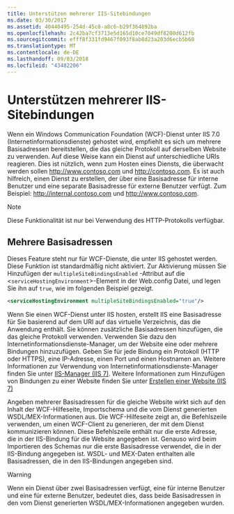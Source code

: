 ```yaml
---
title: Unterstützen mehrerer IIS-Sitebindungen
ms.date: 03/30/2017
ms.assetid: 40440495-254d-45c8-a8c6-b29f364892ba
ms.openlocfilehash: 2c42ba7cf3713e5d165d10ce7049df8200d612fb
ms.sourcegitcommit: efff8f331fd9467f093f8ab8d23a203d6ecb5b60
ms.translationtype: MT
ms.contentlocale: de-DE
ms.lasthandoff: 09/03/2018
ms.locfileid: "43482206"
---
```

# <a name="supporting-multiple-iis-site-bindings"></a>Unterstützen mehrerer IIS-Sitebindungen
Wenn ein Windows Communication Foundation (WCF)-Dienst unter IIS 7.0 (Internetinformationsdienste) gehostet wird, empfiehlt es sich um mehrere Basisadressen bereitstellen, die das gleiche Protokoll auf derselben Website zu verwenden. Auf diese Weise kann ein Dienst auf unterschiedliche URIs reagieren. Dies ist nützlich, wenn zum Hosten eines Diensts, die überwacht werden sollen http://www.contoso.com und http://contoso.com. Es ist auch hilfreich, einen Dienst zu erstellen, der über eine Basisadresse für interne Benutzer und eine separate Basisadresse für externe Benutzer verfügt. Zum Beispiel: http://internal.contoso.com und http://www.contoso.com.  
  
> [!NOTE]
>  Diese Funktionalität ist nur bei Verwendung des HTTP-Protokolls verfügbar.  
  
## <a name="multiple-base-addresses"></a>Mehrere Basisadressen  
 Dieses Feature steht nur für WCF-Dienste, die unter IIS gehostet werden. Diese Funktion ist standardmäßig nicht aktiviert. Zur Aktivierung müssen Sie Hinzufügen der `multipleSiteBindingsEnabled` -Attribut auf die <`serviceHostingEnvironment`>-Element in der Web.config Datei, und legen Sie ihn auf `true`, wie im folgenden Beispiel gezeigt.  
  
```xml  
<serviceHostingEnvironment multipleSiteBindingsEnabled="true"/>  
```  
  
 Wenn Sie einen WCF-Dienst unter IIS hosten, erstellt IIS eine Basisadresse für Sie basierend auf dem URI auf das virtuelle Verzeichnis, das die Anwendung enthält. Sie können zusätzliche Basisadressen hinzufügen, die das gleiche Protokoll verwenden. Verwenden Sie dazu den Internetinformationsdienste-Manager, um der Website eine oder mehrere Bindungen hinzuzufügen. Geben Sie für jede Bindung ein Protokoll (HTTP oder HTTPS), eine IP-Adresse, einen Port und einen Hostnamen an. Weitere Informationen zur Verwendung von Internetinformationsdienste-Manager finden Sie unter [IIS-Manager (IIS 7)](https://go.microsoft.com/fwlink/?LinkId=164057). Weitere Informationen zum Hinzufügen von Bindungen zu einer Website finden Sie unter [Erstellen einer Website (IIS 7)](https://go.microsoft.com/fwlink/?LinkId=164060)  
  
 Angeben mehrerer Basisadressen für die gleiche Website wirkt sich auf den Inhalt der WCF-Hilfeseite, Importschema und die vom Dienst generierten WSDL/MEX-Informationen aus. Die WCF-Hilfeseite zeigt an, die Befehlszeile verwenden, um einen WCF-Client zu generieren, der mit dem Dienst kommunizieren können. Diese Befehlszeile enthält nur die erste Adresse, die in der IIS-Bindung für die Website angegeben ist. Genauso wird beim Importieren des Schemas nur die erste Basisadresse verwendet, die in der IIS-Bindung angegeben ist. WSDL- und MEX-Daten enthalten alle Basisadressen, die in den IIS-Bindungen angegeben sind.  
  
> [!WARNING]
>  Wenn ein Dienst über zwei Basisadressen verfügt, eine für interne Benutzer und eine für externe Benutzer, bedeutet dies, dass beide Basisadressen in den vom Dienst generierten WSDL/MEX-Informationen angegeben wurden.

